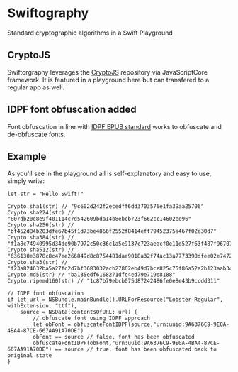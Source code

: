 # Swiftography
Standard cryptographic algorithms in a Swift Playground
## CryptoJS
Swiftorgraphy leverages the [CryptoJS](https://code.google.com/p/crypto-js/) repository via JavaScriptCore framework. It is featured in a playground here but can transfered to a regular app as well.
## IDPF font obfuscation added
Font obfuscation in line with [IDPF EPUB standard](http://www.idpf.org/epub/30/spec/epub30-ocf.html#font-obfuscation) works to obfuscate and de-obfuscate fonts.
## Example
As you'll see in the playground all is self-explanatory and easy to use, simply write:
```
let str = "Hello Swift!"

Crypto.sha1(str) // "9c602d242f2ecedff6dd3703576e1fa39aa25706"
Crypto.sha224(str) // "807db20e8e9f401114c7d542609bda14b8ebcb723f662cc14602ee96"
Crypto.sha256(str) // "bf452d84b203dfe67b45f1d73be4866f2552f8414eff79452375a467f02e30d7"
Crypto.sha384(str) // "f1a8c74940995d34dc90b7972c50c36c1a5e9137c723aeacf0e11d527f63f487f96707c339e58e9a210cc2084243b028"
Crypto.sha512(str) // "636130e3878c8c47ee266849d8c8754481dae9018a32f74ac13a7773390dfee02e7472fb7caa1c1a33e846bcc16204e895ddd11dd8175e87f3b2451b7326c03f"
Crypto.sha3(str) // "f23a824632ba5a27fc2d7bf3683032acb27862eb49d7bce825c75f86a52a2b123aab3c76035fab5a5aad01b0cc0c495b2140198260a0e7441ba9235f26795338"
Crypto.md5(str) // "ba135edf6168271dfe4ed79e719e8188"
Crypto.ripemd160(str) // "1c87b79ebcb075d87242486fe0e8e43b9ccdd311"

// IDPF font obfuscation
if let url = NSBundle.mainBundle().URLForResource("Lobster-Regular", withExtension: "ttf"),
    source = NSData(contentsOfURL: url) {
        // obfuscate font using IDPF approach
        let obFont = obfuscateFontIDPF(source,"urn:uuid:9A6376C9-9E0A-4BA4-87CE-667AA91A70DE")
        obFont == source // false, font has been obfuscated
        obfuscateFontIDPF(obFont,"urn:uuid:9A6376C9-9E0A-4BA4-87CE-667AA91A70DE") == source // true, font has been obfuscated back to original state
}
```
